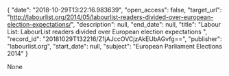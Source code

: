 {
  "date": "2018-10-29T13:22:16.983639", 
  "open_access": false, 
  "target_url": "http://labourlist.org/2014/05/labourlist-readers-divided-over-european-election-expectations/", 
  "description": null, 
  "end_date": null, 
  "title": "Labour List: LabourList readers divided over European election expectations ", 
  "record_id": "20181029T132216/Z1jAJccOVCjzAkEUbAGvfg==", 
  "publisher": "labourlist.org", 
  "start_date": null, 
  "subject": "European Parliament Elections 2014"
}

None